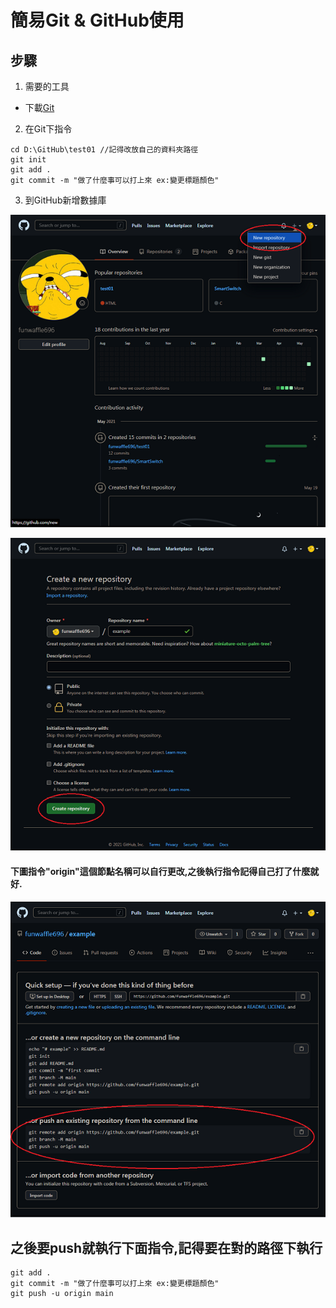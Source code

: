 # 簡易Git & GitHub使用
## 步驟
1. 需要的工具
 * 下載[Git](https://git-scm.com/)

2. 在Git下指令
```
cd D:\GitHub\test01 //記得改放自己的資料夾路徑 
git init
git add .
git commit -m "做了什麼事可以打上來 ex:變更標題顏色"
```

3. 到GitHub新增數據庫

![step1](/images/step1.png "step1")

![step2](/images/step2.PNG "step2")
#### 下圖指令"origin"這個節點名稱可以自行更改,之後執行指令記得自己打了什麼就好.
![step3](/images/step3.PNG "step3")


## 之後要push就執行下面指令,記得要在對的路徑下執行
```
git add .
git commit -m "做了什麼事可以打上來 ex:變更標題顏色"
git push -u origin main
```
